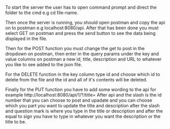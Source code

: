 To start the server the user has to open command prompt and direct the folder to the cmd e.g cd file-name.

Then once the server is running, you should open postman and copy the api on to postman e.g localhost:8080/api.
After that has been done you must select GET on postman and press the send button to see the data being displayed in the file.

Then for the POST function you must change the get to post in the dropdown on postman, then enter in the query params under the key and value columns on postman a new id, title, description and URL to whatever you like to see added to the json file.

For the DELETE function in the key column type id and choose which id to delete from the file and the id and all of it's contents will be deleted.

Finally for the PUT function you have to add some wording to the api for example http://localhost:8080/api/1/?/title=
After api and the slash is the id number that you can choose to  post and upadate and you can choose which you part you want to update the title and description after the slash and question mark is where you type in the title or description and after the equal to sign you have to type in whatever you want the description or the title to be.  